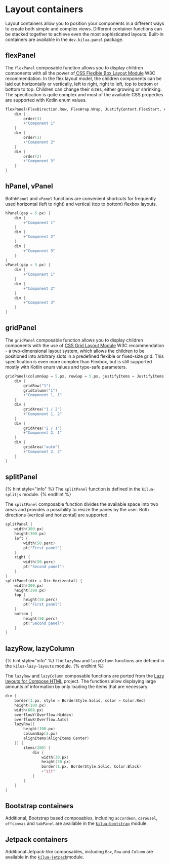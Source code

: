 # Layout containers

Layout containers allow you to position your components in a different ways to create both simple and complex views. Different container functions can be stacked together to achieve even the most sophisticated layouts. Built-in containers are available in the `dev.kilua.panel` package.

## flexPanel

The `flexPanel` composable function allows you to display children components with all the power of[ CSS Flexible Box Layout Module](https://www.w3.org/TR/css-flexbox/) W3C recommendation. In the flex layout model, the children components can be laid out horizontally or vertically, left to right, right to left, top to bottom or bottom to top. Children can change their sizes, either growing or shrinking. The specification is quite complex and most of the available CSS properties are supported with Kotlin enum values.

```kotlin
flexPanel(FlexDirection.Row, FlexWrap.Wrap, JustifyContent.FlexStart, AlignItems.Center, columnGap = 10.px) {
    div {
        order(3)
        +"Component 1"
    }
    div {
        order(1)
        +"Component 2"
    }
    div {
        order(2)
        +"Component 3"
    }
}
```

## hPanel, vPanel

Both`hPanel` and `vPanel` functions are convenient shortcuts for frequently used horizontal (left to right) and vertical (top to bottom) flexbox layouts.

```kotlin
hPanel(gap = 5.px) {
    div {
        +"Component 1"
    }
    div {
        +"Component 2"
    }
    div {
        +"Component 3"
    }
}
vPanel(gap = 5.px) {
    div {
        +"Component 1"
    }
    div {
        +"Component 2"
    }
    div {
        +"Component 3"
    }
}
```

## gridPanel

The `gridPanel` composable function allows you to display children components with the use of [CSS Grid Layout Module](https://www.w3.org/TR/css-grid/) W3C recommendation - a two-dimensional layout system, which allows the children to be positioned into arbitrary slots in a predefined flexible or fixed-size grid. This specification is even more complex than Flexbox, but is still supported mostly with Kotlin enum values and type-safe parameters.

```kotlin
gridPanel(columnGap = 5.px, rowGap = 5.px, justifyItems = JustifyItems.Center) {
    div {
        gridRow("1")
        gridColumn("1")
        +"Component 1, 1"
    }
    div {
        gridArea("1 / 2")
        +"Component 1, 2"
    }
    div {
        gridArea("2 / 1")
        +"Component 2, 1"
    }
    div {
        gridArea("auto")
        +"Component 2, 2"
    }
}
```

## splitPanel

{% hint style="info" %}
The `splitPanel` function is defined in the `kilua-splitjs` module.
{% endhint %}

The `splitPanel` composable function divides the available space into two areas and provides a possibility to resize the panes by the user. Both directions (vertical and horizontal) are supported.

```kotlin
splitPanel {
    width(300.px)
    height(300.px)
    left {
        width(50.perc)
        pt("First panel")
    }
    right {
        width(50.perc)
        pt("Second panel")
    }
}
splitPanel(dir = Dir.Horizontal) {
    width(300.px)
    height(300.px)
    top {
        height(50.perc)
        pt("First panel")
    }
    bottom {
        height(50.perc)
        pt("Second panel")
    }
}
```

## lazyRow, lazyColumn

{% hint style="info" %}
The `lazyRow` and `lazyColumn` functions are defined in the `kilua-lazy-layouts` module.
{% endhint %}

The `lazyRow` and `lazyColumn` composable functions are ported from the [Lazy layouts for Compose HTML](https://gitlab.com/opensavvy/ui/compose-lazy-html) project. The functions allow displaying large amounts of information by only loading the items that are necessary.

```kotlin
div {
    border(1.px, style = BorderStyle.Solid, color = Color.Red)
    height(100.px)
    width(600.px)
    overflowY(Overflow.Hidden)
    overflowX(Overflow.Auto)
    lazyRow({
        height(100.px)
        columnGap(2.px)
        alignItems(AlignItems.Center)
    }) {
        items(200) {
            div {
                width(30.px)
                height(30.px)
                border(1.px, BorderStyle.Solid, Color.Black)
                +"$it"
            }
        }
    }
}
```

## Bootstrap containers

Additional, Bootstrap based composables, including `accordeon`, `carousel`, `offcanvas` and `tabPanel` are available in the [`kilua-bootstrap`](using-bootstrap.md) module.

## Jetpack containers

Additional Jetpack-like composables, including `Box`, `Row` and `Column` are available in the [`kilua-jetpack`](using-jetpack-compose-api.md)module.
